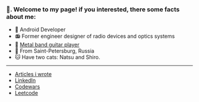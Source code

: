 ### 👋. Welcome to my page! if you interested, there some facts about me:
* 🤖 Android Developer
* 📻 Former engineer designer of radio devices and optics systems
* 🎸 [Metal band guitar player](https://sleepydoor.bandcamp.com/)
* 🌉 From Saint-Petersburg, Russia
* 🐱 Have two cats: Natsu and Shiro.
---------------
* [Articles i wrote](https://github.com/NightGoat/Articles)
* [LinkedIn](https://www.linkedin.com/in/nail-asadullin/)
* [Codewars](https://www.codewars.com/users/NightGoat)
* [Leetcode](https://leetcode.com/NightGoat/)
